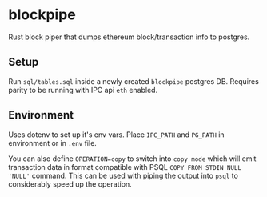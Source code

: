 # blockpipe

Rust block piper that dumps ethereum block/transaction info to postgres.

## Setup

Run `sql/tables.sql` inside a newly created `blockpipe` postgres DB.
Requires parity to be running with IPC api `eth` enabled.

## Environment

Uses dotenv to set up it's env vars. Place `IPC_PATH` and `PG_PATH` in environment or in `.env` file.

You can also define `OPERATION=copy` to switch into `copy mode` which will emit transaction data in format compatible with PSQL `COPY FROM STDIN NULL 'NULL'` command. This can be used with piping the output into `psql` to considerably speed up the operation.
